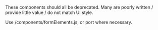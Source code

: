 These components should all be deprecated. Many are poorly written / provide little value / do not match UI style.

Use /components/formElements.js, or port where necessary.
